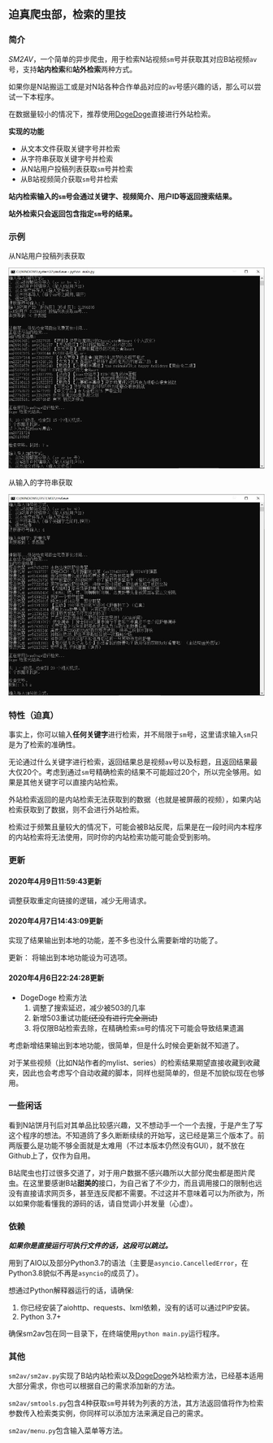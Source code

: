 ## 迫真爬虫部，检索的里技

### 简介

*SM2AV*，一个简单的异步爬虫，用于检索N站视频`sm`号并获取其对应B站视频`av`号，支持**站内检索**和**站外检索**两种方式。

如果你是N站搬运工或是对N站各种合作单品对应的`av`号感兴趣的话，那么可以尝试一下本程序。

在数据量较小的情况下，推荐使用[DogeDoge](https://www.dogedoge.com/)直接进行外站检索。

**实现的功能**

* 从文本文件获取关键字号并检索
* 从字符串获取关键字号并检索
* 从N站用户投稿列表获取`sm`号并检索
* 从B站视频简介获取`sm`号并检索

**站内检索输入的`sm`号会通过关键字、视频简介、用户ID等返回搜索结果。**

**站外检索只会返回包含指定`sm`号的结果。**

### 示例

从N站用户投稿列表获取

![示例1](example.jpg)

从输入的字符串获取

![示例2](example2.jpg)

### 特性（迫真）

事实上，你可以输入**任何关键字**进行检索，并不局限于`sm`号，这里请求输入`sm`只是为了检索的准确性。

无论通过什么关键字进行检索，返回结果总是视频`av`号以及标题，且返回结果最大仅20个。考虑到通过`sm`号精确检索的结果不可能超过20个，所以完全够用。如果是其他关键字可以直接内站检索。

外站检索返回的是内站检索无法获取到的数据（也就是被屏蔽的视频），如果内站检索获取到了数据，则不会进行外站检索。

检索过于频繁且量较大的情况下，可能会被B站反爬，后果是在一段时间内本程序的内站检索将无法使用，同时你的内站检索功能可能会受到影响。

### 更新

#### 2020年4月9日11:59:43更新

调整获取重定向链接的逻辑，减少无用请求。

#### 2020年4月7日14:43:09更新

实现了结果输出到本地的功能，差不多也没什么需要新增的功能了。

更新： 将输出到本地功能设为可选项。

#### 2020年4月6日22:24:28更新

* DogeDoge 检索方法
  1. 调整了搜索延迟，减少被503的几率
  2. 新增503重试功能~~(还没有进行完全测试)~~
  3. 将仅限B站检索去除，在精确检索`sm`号的情况下可能会导致结果遗漏

考虑新增结果输出到本地功能，很简单，但是什么时候会更新就不知道了。

对于某些视频（比如N站作者的mylist、series）的检索结果期望直接收藏到收藏夹，因此也会考虑写个自动收藏的脚本，同样也挺简单的，但是不加貌似现在也够用。

### 一些闲话

看到N站饼月刊后对其单品比较感兴趣，又不想动手一个一个去搜，于是产生了写这个程序的想法。不知道鸽了多久断断续续的开始写，这已经是第三个版本了。前两版要么是功能不够全面就是太难用（不过本版本仍然没有GUI），就不放在Github上了，仅作为自用。

B站爬虫也打过很多交道了，对于用户数据不感兴趣所以大部分爬虫都是图片爬虫。在这里要感谢B站**甜美的**接口，为自己省了不少力，而且调用接口的限制也远没有直接请求网页多，甚至连反爬都不需要。不过这并不意味着可以为所欲为，所以如果你能看懂我的源码的话，请自觉调小并发量（心虚）。

### 依赖

***如果你是直接运行可执行文件的话，这段可以跳过。***

用到了AIO以及部分Python3.7的语法（主要是`asyncio.CancelledError`，在Python3.8貌似不再是`asyncio`的成员了）。

想通过Python解释器运行的话，请确保:

1. 你已经安装了aiohttp、requests、lxml依赖，没有的话可以通过PIP安装。
2. Python 3.7+

确保sm2av包在同一目录下，在终端使用`python main.py`运行程序。

### 其他

`sm2av/sm2av.py`实现了B站内站检索以及[DogeDoge](https://www.dogedoge.com/)外站检索方法，已经基本适用大部分需求，你也可以根据自己的需求添加新的方法。

`sm2av/smtools.py`包含4种获取`sm`号并转为列表的方法，其方法返回值将作为检索参数传入检索类实例，你同样可以添加方法来满足自己的需求。

`sm2av/menu.py`包含输入菜单等方法。

